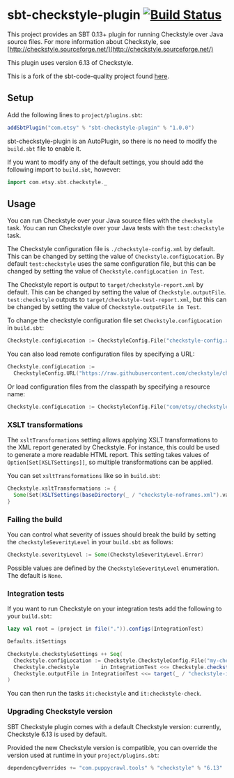 # sbt-checkstyle-plugin [![Build Status](https://travis-ci.org/etsy/sbt-checkstyle-plugin.svg?branch=master)](https://travis-ci.org/etsy/sbt-checkstyle-plugin)

This project provides an SBT 0.13+ plugin for running Checkstyle over
Java source files.  For more information about Checkstyle, see
[http://checkstyle.sourceforge.net/](http://checkstyle.sourceforge.net/)

This plugin uses version 6.13 of Checkstyle.

This is a fork of the sbt-code-quality project found
[here](https://github.com/corux/sbt-code-quality).

## Setup

Add the following lines to `project/plugins.sbt`:

```scala
addSbtPlugin("com.etsy" % "sbt-checkstyle-plugin" % "1.0.0")
```

sbt-checkstyle-plugin is an AutoPlugin, so there is no need to modify the `build.sbt` file to enable it.

If you want to modify any of the default settings, you should add the following import to `build.sbt`, however:

```scala
import com.etsy.sbt.checkstyle._
```

## Usage

You can run Checkstyle over your Java source files with the
`checkstyle` task.  You can run Checkstyle over your Java tests with
the `test:checkstyle` task.

The Checkstyle configuration file is `./checkstyle-config.xml` by
default.  This can be changed by setting the value of
`Checkstyle.configLocation`.  By default `test:checkstyle` uses the same
configuration file, but this can be changed by setting the value of
`Checkstyle.configLocation in Test`.

The Checkstyle report is output to `target/checkstyle-report.xml` by
default.  This can be changed by setting the value of
`Checkstyle.outputFile`.  `test:checkstyle` outputs to
`target/checkstyle-test-report.xml`, but this can be changed by
setting the value of `Checkstyle.outputFile in Test`.

To change the checkstyle configuration file set `Checkstyle.configLocation` in `build.sbt`:
```scala
Checkstyle.configLocation := CheckstyleConfig.File("checkstyle-config.xml")
```

You can also load remote configuration files by specifying a URL:
```scala
Checkstyle.configLocation :=
  CheckstyleConfig.URL("https://raw.githubusercontent.com/checkstyle/checkstyle/master/config/checkstyle_checks.xml")
```

Or load configuration files from the classpath by specifying a resource name:
```scala
Checkstyle.configLocation := CheckstyleConfig.File("com/etsy/checkstyle-config.xml")
```

### XSLT transformations

The `xsltTransformations` setting allows applying XSLT transformations to the XML report generated by Checkstyle.  For instance, this could be used to generate a more readable HTML report.  This setting takes values of `Option[Set[XSLTSettings]]`, so multiple transformations can be applied.

You can set `xsltTransformations` like so in `build.sbt`:
```scala
Checkstyle.xsltTransformations := {
  Some(Set(XSLTSettings(baseDirectory(_ / "checkstyle-noframes.xml").value, target(_ / "checkstyle-report.html").value)))
}
```

### Failing the build

You can control what severity of issues should break the build by setting the `checkstyleSeverityLevel` in your `build.sbt` as follows:
```scala
Checkstyle.severityLevel := Some(CheckstyleSeverityLevel.Error)
```

Possible values are defined by the `CheckstyleSeverityLevel` enumeration. The default is `None`.

### Integration tests

If you want to run Checkstyle on your integration tests add the following to your `build.sbt`:
```scala
lazy val root = (project in file(".")).configs(IntegrationTest)

Defaults.itSettings

Checkstyle.checkstyleSettings ++ Seq(
  Checkstyle.configLocation := Checkstyle.CheckstyleConfig.File("my-checkstyle-config.xml"),
  Checkstyle.checkstyle       in IntegrationTest <<= Checkstyle.checkstyleTask(IntegrationTest),
  Checkstyle.outputFile in IntegrationTest <<= target(_ / "checkstyle-integration-test-report.xml")
)
```

You can then run the tasks `it:checkstyle` and `it:checkstyle-check`.

### Upgrading Checkstyle version

SBT Checkstyle plugin comes with a default Checkstyle version: currently, Checkstyle 6.13 is used by default.

Provided the new Checkstyle version is compatible, you can override the version used at runtime in your `project/plugins.sbt`:

```scala
dependencyOverrides += "com.puppycrawl.tools" % "checkstyle" % "6.13"
```
